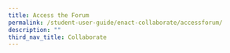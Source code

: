 ```yaml
---
title: Access the Forum
permalink: /student-user-guide/enact-collaborate/accessforum/
description: ""
third_nav_title: Collaborate
---
```


